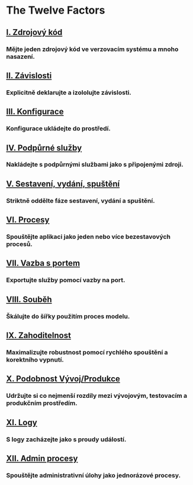 The Twelve Factors
==================

## [I. Zdrojový kód](./codebase)
### Mějte jeden zdrojový kód ve verzovacím systému a mnoho nasazení.

## [II. Závislosti](./dependencies)
### Explicitně deklarujte a izololujte závislosti.

## [III. Konfigurace](./config)
### Konfigurace ukládejte do prostředí.

## [IV. Podpůrné služby](./backing-services)
### Nakládejte s podpůrnými službami jako s připojenými zdroji.

## [V. Sestavení, vydání, spuštění](./build-release-run)
### Striktně oddělte fáze sestavení, vydání a spuštění.

## [VI. Procesy](./processes)
### Spouštějte aplikaci jako jeden nebo více bezestavových procesů.

## [VII. Vazba s portem](./port-binding)
### Exportujte služby pomocí vazby na port.

## [VIII. Souběh](./concurrency)
### Škálujte do šířky použitím proces modelu.

## [IX. Zahoditelnost](./disposability)
### Maximalizujte robustnost pomocí rychlého spouštění a korektního vypnutí.

## [X. Podobnost Vývoj/Produkce](./dev-prod-parity)
### Udržujte si co nejmenší rozdíly mezi vývojovým, testovacím a produkčním prostředím.

## [XI. Logy](./logs)
### S logy zacházejte jako s proudy událostí.

## [XII. Admin procesy](./admin-processes)
### Spouštějte administrativní úlohy jako jednorázové procesy.
